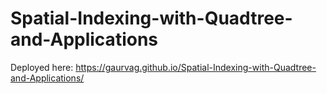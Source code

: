 # Spatial-Indexing-with-Quadtree-and-Applications

Deployed here:
https://gaurvag.github.io/Spatial-Indexing-with-Quadtree-and-Applications/
